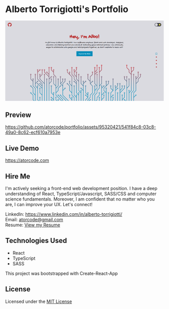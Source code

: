 # Alberto Torrigiotti's Portfolio

<img width="800" src="./src/assets/portfolio-project-image1.png" alt="Portfolio's introduction section image">

## Preview

https://github.com/atorcode/portfolio/assets/95320421/541f84c8-03c8-49a0-8c62-ecf610a7953e

## Live Demo

https://atorcode.com

## Hire Me

I'm actively seeking a front-end web development position. I have a deep understanding of React, TypeScript/Javascript, SASS/CSS and computer science fundamentals. Moreover, I am confident that no matter who you are, I can improve your UX. Let's connect!

LinkedIn: https://www.linkedin.com/in/alberto-torrigiotti/ <br>
Email: [atorcode@gmail.com](mailto:atorcode@gmail.com) <br>
Resume: [View my Resume](https://drive.google.com/file/d/1eiZg_wG9HioqGPmmp1US3znSWIUtWV7w/view?usp=sharing)

## Technologies Used

- React
- TypeScript
- SASS

This project was bootstrapped with Create-React-App

## License

Licensed under the [MIT License](LICENSE)
